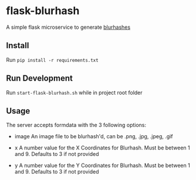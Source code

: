 # flask-blurhash

A simple flask microservice to generate [blurhashes](https://blurha.sh)

## Install

Run `pip install -r requirements.txt`

## Run Development

Run `start-flask-blurhash.sh` while in project root folder

## Usage

The server accepts formdata with the 3 following options:

* image
    An image file to be blurhash'd, can be .png, .jpg, .jpeg, .gif

* x
    A number value for the X Coordinates for Blurhash.  Must be between 1 and 9.
    Defaults to 3 if not provided

* y
    A number value for the Y Coordinates for Blurhash.  Must be between 1 and 9.
    Defaults to 3 if not provided